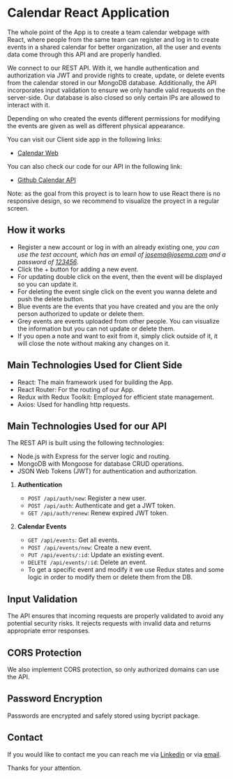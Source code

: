 # Calendar React Application

The whole point of the App is to create a team calendar webpage with React, where people from the same team can register and log in to create events in a shared calendar for better organization, all the user and events data come through this API and are properly handled.

We connect to our REST API. With it, we handle authentication and authorization via JWT and provide rights to create, update, or delete events from the calendar stored in our MongoDB database. Additionally, the API incorporates input validation to ensure we only handle valid requests on the server-side. Our database is also closed so only certain IPs are allowed to interact with it.

Depending on who created the events different permissions for modifying the events are given as well as different physical appearance.

You can visit our Client side app in the following links:

- [Calendar Web](https://thriving-moonbeam-22f2bd.netlify.app)

You can also check our code for our API in the following link:

- [Github Calendar API](https://github.com/josemontano1996/backend-calendar)

Note: as the goal from this proyect is to learn how to use React there is no responsive design, so we recommend to visualize the proyect in a regular screen.

## How it works

- Register a new account or log in with an already existing one, _you can use the test account, which has an email of [josema@josema.com](josema@josema.com) and a password of [123456](123456)_.
- Click the + button for adding a new event.
- For updating double click on the event, then the event will be displayed so you can update it.
- For deleting the event single click on the event you wanna delete and push the delete button.
- Blue events are the events that you have created and you are the only person authorized to update or delete them.
- Grey events are events uploaded from other people. You can visualize the information but you can not update or delete them.
- If you open a note and want to exit from it, simply click outside of it, it will close the note without making any changes on it.

## Main Technologies Used for Client Side

- React: The main framework used for building the App.
- React Router: For the routing of our App.
- Redux with Redux Toolkit: Employed for efficient state management.
- Axios: Used for handling http requests.

## Main Technologies Used for our API

The REST API is built using the following technologies:

- Node.js with Express for the server logic and routing.
- MongoDB with Mongoose for database CRUD operations.
- JSON Web Tokens (JWT) for authentication and authorization.

1. **Authentication**

   - `POST /api/auth/new`: Register a new user.
   - `POST /api/auth`: Authenticate and get a JWT token.
   - `GET /api/auth/renew`: Renew expired JWT token.

2. **Calendar Events**
   - `GET /api/events`: Get all events.
   - `POST /api/events/new`: Create a new event.
   - `PUT /api/events/:id`: Update an existing event.
   - `DELETE /api/events/:id`: Delete an event.
   - To get a specific event and modify it we use Redux states and some logic in order to modify them or delete them from the DB.

## Input Validation

The API ensures that incoming requests are properly validated to avoid any potential security risks. It rejects requests with invalid data and returns appropriate error responses.

## CORS Protection

We also implement CORS protection, so only authorized domains can use the API.

## Password Encryption

Passwords are encrypted and safely stored using bycript package.

## Contact

If you would like to contact me you can reach me via [Linkedin](https://www.linkedin.com/in/josemanuelmontanomengual697745171/) or via [email](mailto:josemanuel1996enologia@gmail.com).

Thanks for your attention.

